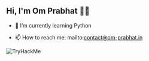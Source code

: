 ## Hi, I'm Om Prabhat 👨‍💻

<!--
**2-quantum/2-quantum** is a ✨ _special_ ✨ repository because its `README.md` (this file) appears on your GitHub profile.

Here are some ideas to get you started:
-->
<!-- - 🔭 I’m currently working on ... -->
- 🌱 I’m currently learning Python
<!-- - 👯 I’m looking to collaborate on ...
- 🤔 I’m looking for help with ...
- 💬 Ask me about ... -->
- 📫 How to reach me: mailto:contact@om-prabhat.in
<!-- - 😄 Pronouns: ...
- ⚡ Fun fact: ...
-->
<!--<img src="https://tryhackme-badges.s3.amazonaws.com/0x5h4d0w.png" alt="TryHackMe">-->
![TryHackMe](https://tryhackme-badges.s3.amazonaws.com/0x5h4d0w.png?v=2)
